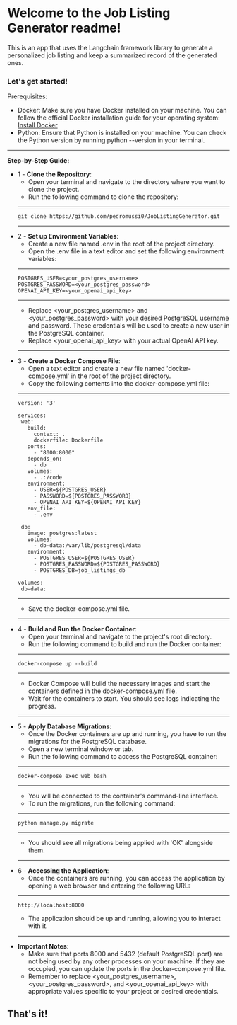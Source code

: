 <h1>Welcome to the Job Listing Generator readme!</h1>

This is an app that uses the Langchain framework library to generate a personalized job listing and keep a summarized record of the generated ones.
 
 <h3>Let's get started!</h3>
 
 Prerequisites:

- Docker: Make sure you have Docker installed on your machine. You can follow the official Docker installation guide for your operating system: [Install Docker](https://docs.docker.com/get-docker/)
- Python: Ensure that Python is installed on your machine. You can check the Python version by running python --version in your terminal.

---

__Step-by-Step Guide:__
   - 1 - **Clone the Repository**:
       - Open your terminal and navigate to the directory where you want to clone the project.
       - Run the following command to clone the repository:  
       ---
      ```shell
      git clone https://github.com/pedromussi0/JobListingGenerator.git
      ```
      ---
   - 2 - **Set up Environment Variables**:
       - Create a new file named .env in the root of the project directory.
       - Open the .env file in a text editor and set the following environment variables:
       ---
        ```shell
        POSTGRES_USER=<your_postgres_username>
        POSTGRES_PASSWORD=<your_postgres_password>
        OPENAI_API_KEY=<your_openai_api_key>
        ```
        ---
       - Replace <your_postgres_username> and <your_postgres_password> with your desired PostgreSQL username and password. These credentials will be used to create a new user in the PostgreSQL container. 
       - Replace <your_openai_api_key> with your actual OpenAI API key.
       ---
   - 3 - **Create a Docker Compose File**:
       - Open a text editor and create a new file named 'docker-compose.yml' in the root of the project directory. 
       - Copy the following contents into the docker-compose.yml file:
       ---
       ```shell
       version: '3'

      services:
        web:
          build:
            context: .
            dockerfile: Dockerfile
          ports:
            - "8000:8000"
          depends_on:
            - db
          volumes:
            - .:/code
          environment:
            - USER=${POSTGRES_USER}
            - PASSWORD=${POSTGRES_PASSWORD}
            - OPENAI_API_KEY=${OPENAI_API_KEY}
          env_file:
            - .env

        db:
          image: postgres:latest
          volumes:
            - db-data:/var/lib/postgresql/data
          environment:
            - POSTGRES_USER=${POSTGRES_USER}
            - POSTGRES_PASSWORD=${POSTGRES_PASSWORD}
            - POSTGRES_DB=job_listings_db

      volumes:
        db-data:
       ```
       ---
       - Save the docker-compose.yml file.
       ---
   - 4 - **Build and Run the Docker Container**:
       - Open your terminal and navigate to the project's root directory.
       - Run the following command to build and run the Docker container:
       ---
       ```shell
       docker-compose up --build
       ```
       ---
       - Docker Compose will build the necessary images and start the containers defined in the docker-compose.yml file.
       - Wait for the containers to start. You should see logs indicating the progress.
       ---
   - 5 - **Apply Database Migrations**:
       - Once the Docker containers are up and running, you have to run the migrations for the PostgreSQL database.
       - Open a new terminal window or tab.
       - Run the following command to access the PostgreSQL container:
       ---
       ```shell
       docker-compose exec web bash
       ```
       ---
       - You will be connected to the container's command-line interface.
       - To run the migrations, run the following command:
       ---
       ```shell
       python manage.py migrate
       ```
       ---
       - You should see all migrations being applied with 'OK' alongside them.
       ---
   - 6 - **Accessing the Application**:
       - Once the containers are running, you can access the application by opening a web browser and entering the following URL:
       ---
       ```shell
       http://localhost:8000
       ```
       - The application should be up and running, allowing you to interact with it.
       ---
   - **Important Notes**:
      -  Make sure that ports 8000 and 5432 (default PostgreSQL port) are not being used by any other processes on your machine. If they are occupied, you can update the ports in the docker-compose.yml file.
      -  Remember to replace <your_postgres_username>, <your_postgres_password>, and <your_openai_api_key> with appropriate values specific to your project or desired credentials.

<h2>That's it!</h2>
       
       
       
        
       
       
        
      
      
      





